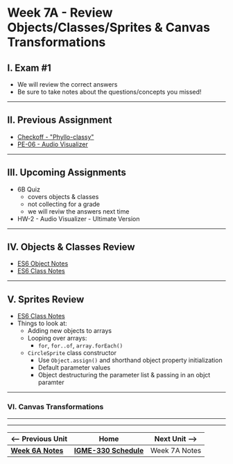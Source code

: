 # Week 7A - Review Objects/Classes/Sprites & Canvas Transformations

## I. Exam #1
- We will review the correct answers
- Be sure to take notes about the questions/concepts you missed!

<hr>

## II. Previous Assignment
- [Checkoff - "Phyllo-classy"](../checkoffs/phyllo-classy.md)
- [PE-06 - Audio Visualizer](../pe/pe-06.md)

<hr>

## III. Upcoming Assignments
- 6B Quiz
  - covers objects & classes 
  - not collecting for a grade
  - we will reviw the answers next time 
- HW-2 - Audio Visualizer - Ultimate Version

<hr>

## IV. Objects & Classes Review
- [ES6 Object Notes](../notes/object-notes.md)
- [ES6 Class Notes](../notes/es6-class-notes.md)

<hr>

## V. Sprites Review
- [ES6 Class Notes](../notes/es6-class-notes.md)
- Things to look at:
  - Adding new objects to arrays
  - Looping over arrays:
    - `for`, `for..of`, `array.forEach()`
  - `CircleSprite` class constructor
    - Use `Object.assign()` and shorthand object property initialization
    - Default parameter values
    - Object destructuring the parameter list & passing in an objct paramter

<hr>

### VI. Canvas Transformations



<hr><hr>


| <-- Previous Unit | Home | Next Unit -->
| --- | --- | --- 
| [**Week 6A Notes**](06A.md)  |  [**IGME-330 Schedule**](../schedule.md) | Week 7A Notes
